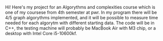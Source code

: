Hi!
Here's my project for an Algorythms and complexities course which is one of my coursese from 4th semester at pwr. 
In my program there will be 4/5 graph algorythms implemented, and it will be possible to measure time needed for each algorytm with different starting data. 
The code will be in C++, the testing machine will probably be MacBook Air with M3 chip, or a desktop with Intel Core i5-10600kf. 
